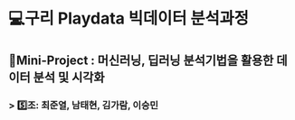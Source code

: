 # **💻구리 Playdata 빅데이터 분석과정**
## 📕Mini-Project  : 머신러닝, 딥러닝 분석기법을 활용한 데이터 분석 및 시각화
### > 5️⃣조: 최준열, 남태현, 김가람, 이승민
